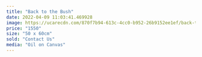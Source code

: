 ```yaml
---
title: "Back to the Bush"
date: 2022-04-09 11:03:41.469928
image: https://ucarecdn.com/870f7b94-613c-4cc0-b952-26b9152ee1ef/back-to-the-bush.jpg
price: "1550"
size: "50 x 60cm"
sold: "Contact Us"
media: "Oil on Canvas"
---
```


